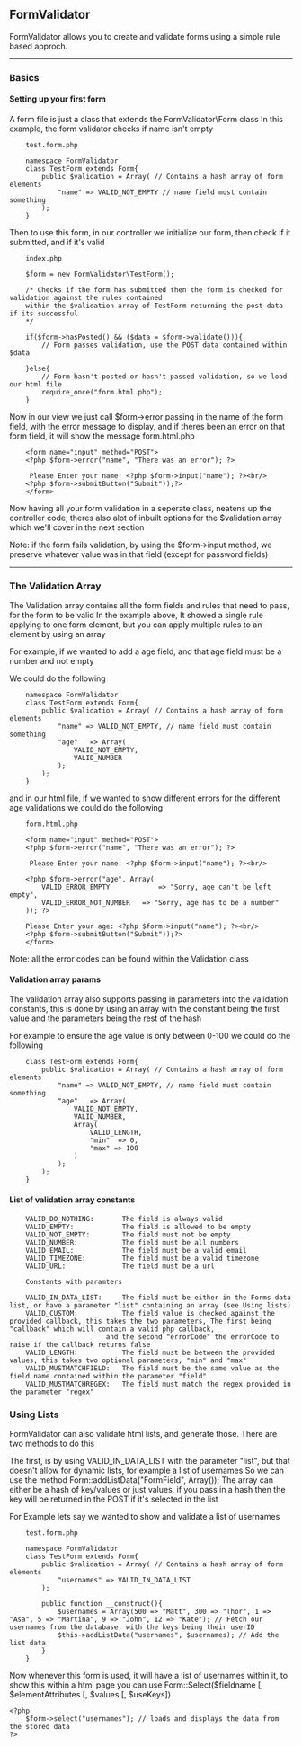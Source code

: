 ## FormValidator
FormValidator allows you to create and validate forms using a simple rule based approch.

------

### Basics

#### Setting up your first form

A form file is just a class that extends the FormValidator\Form class
In this example, the form validator checks if name isn't empty

		test.form.php

		namespace FormValidator
		class TestForm extends Form{
			public $validation = Array( // Contains a hash array of form elements
				"name" => VALID_NOT_EMPTY // name field must contain something
			); 
		}
		
		

Then to use this form, in our controller we initialize our form, then check if it submitted, and if it's valid
		
		index.php

		$form = new FormValidator\TestForm();
		
		/* Checks if the form has submitted then the form is checked for validation against the rules contained 
		within the $validation array of TestForm returning the post data if its successful
		*/
		
		if($form->hasPosted() && ($data = $form->validate())){
			// Form passes validation, use the POST data contained within $data
		
		}else{
			// Form hasn't posted or hasn't passed validation, so we load our html file
			require_once("form.html.php");
		}


Now in our view we just call $form->error passing in the name of the form field, with the error message to display, and if theres been an error on that form field, it will show the message
		form.html.php
		
		
		<form name="input" method="POST">
		<?php $form->error("name", "There was an error"); ?>

		 Please Enter your name: <?php $form->input("name"); ?><br/>
		<?php $form->submitButton("Submit"));?>
		</form> 


Now having all your form validation in a seperate class, neatens up the controller code, theres also alot of inbuilt options for the $validation array which we'll cover in the next section

Note: if the form fails validation, by using the $form->input method, we preserve whatever value was in that field (except for password fields)

-----

### The Validation Array

The Validation array contains all the form fields and rules that need to pass, for the form to be valid
In the example above, It showed a single rule applying to one form element, but you can apply multiple rules to an element by using an array

For example, if we wanted to add a age field, and that age field must be a number and not empty

We could do the following

		namespace FormValidator
		class TestForm extends Form{
			public $validation = Array( // Contains a hash array of form elements
				"name" => VALID_NOT_EMPTY, // name field must contain something
				"age"   => Array(
					VALID_NOT_EMPTY,
					VALID_NUMBER
				);
			); 
		}

and in our html file, if we wanted to show different errors for the different age validations we could do the following

		form.html.php
		
		<form name="input" method="POST">
		<?php $form->error("name", "There was an error"); ?>

		 Please Enter your name: <?php $form->input("name"); ?><br/>
		
		<?php $form->error("age", Array(
			VALID_ERROR_EMPTY            => "Sorry, age can't be left empty",
			VALID_ERROR_NOT_NUMBER   => "Sorry, age has to be a number"
		)); ?>
		
		Please Enter your age: <?php $form->input("name"); ?><br/>
		<?php $form->submitButton("Submit"));?>
		</form> 

Note: all the error codes can be found within the Validation class


#### Validation array params
The validation array also supports passing in parameters into the validation constants, this is done by using an array with the constant being the first value and the parameters being the rest of the hash

For example to ensure the age value is only between 0-100 we could do the following

		class TestForm extends Form{
			public $validation = Array( // Contains a hash array of form elements
				"name" => VALID_NOT_EMPTY, // name field must contain something
				"age"   => Array(
					VALID_NOT_EMPTY,
					VALID_NUMBER,
					Array(
						VALID_LENGTH,
						"min"  => 0,
						"max" => 100
					)
				);
			); 
		}
		

#### List of validation array constants


		VALID_DO_NOTHING:		The field is always valid
		VALID_EMPTY:			The field is allowed to be empty
		VALID_NOT_EMPTY:		The field must not be empty
		VALID_NUMBER:			The field must be all numbers
		VALID_EMAIL:			The field must be a valid email
		VALID_TIMEZONE:			The field must be a valid timezone
		VALID_URL:				The field must be a url
		
		Constants with paramters
		
		VALID_IN_DATA_LIST:		The field must be either in the Forms data list, or have a parameter "list" containing an array (see Using lists)
		VALID_CUSTOM:			The field value is checked against the provided callback, this takes the two parameters, The first being "callback" which will contain a valid php callback, 
							and the second "errorCode" the errorCode to raise if the callback returns false
		VALID_LENGTH:			The field must be between the provided values, this takes two optional parameters, "min" and "max"
		VALID_MUSTMATCHFIELD:	The field must be the same value as the field name contained within the parameter "field"
		VALID_MUSTMATCHREGEX:	The field must match the regex provided in the parameter "regex"
		
		
### Using Lists
FormValidator can also validate html lists, and generate those. There are two methods to do this

The first, is by using VALID\_IN\_DATA\_LIST with the parameter "list", but that doesn't allow for dynamic lists, for example a list of usernames
So we can use the method Form::addListData("FormField", Array());
The array can either be a hash of key/values or just values, if you pass in a hash then the key will be returned in the POST if it's selected in the list

For Example lets say we wanted to show and validate a list of usernames

		test.form.php

		namespace FormValidator
		class TestForm extends Form{
			public $validation = Array( // Contains a hash array of form elements
				"usernames" => VALID_IN_DATA_LIST
			); 
			
			public function __construct(){
				$usernames = Array(500 => "Matt", 300 => "Thor", 1 => "Asa", 5 => "Martina", 9 => "John", 12 => "Kate"); // Fetch our usernames from the database, with the keys being their userID
				$this->addListData("usernames", $usernames); // Add the list data
			}
		}


Now whenever this form is used, it will have a list of usernames within it, to show this within a html page you can use Form::Select($fieldname [, $elementAttributes [, $values [, $useKeys])

	<?php
		$form->select("usernames"); // loads and displays the data from the stored data
	?>